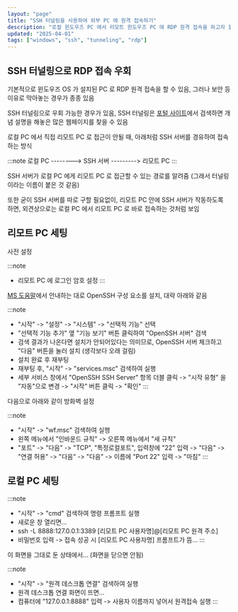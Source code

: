 ```yaml
---
layout: "page"
title: "SSH 터널링을 사용하여 외부 PC 에 원격 접속하기"
description: "로컬 윈도우즈 PC 에서 리모트 윈도우즈 PC 에 RDP 원격 접속을 하고자 할 때, SSH 터널링을 통해 방화벽 등 우회하는 방법"
updated: "2025-04-01"
tags: ["windows", "ssh", "tunneling", "rdp"]
---
```


## SSH 터널링으로 RDP 접속 우회

기본적으로 윈도우즈 OS 가 설치된 PC 로 RDP 원격 접속을 할 수 있음, 그러나 보안 등 이유로 막아놓는 경우가 종종 있음

SSH 터널링으로 우회 가능한 경우가 있음, SSH 터널링은 [포털 사이트](https://www.google.com/search?q=ssh+%ED%84%B0%EB%84%90%EB%A7%81&sourceid=chrome&ie=UTF-8)에서 검색하면 개념 설명을 해놓은 많은 웹페이지를 찾을 수 있음


로컬 PC 에서 직접 리모트 PC 로 접근이 안될 때, 아래처럼 SSH 서버를 경유하여 접속하는 방식

:::note
로컬 PC --------> SSH 서버 ---------> 리모트 PC
:::

SSH 서버가 로컬 PC 에게 리모트 PC 로 접근할 수 있는 경로를 알려줌 (그래서 터널링이라는 이름이 붙은 것 같음)

또한 굳이 SSH 서버를 따로 구할 필요없이, 리모트 PC 안에 SSH 서버가 작동하도록 하면, 외견상으로는 로컬 PC 에서 리모트 PC 로 바로 접속하는 것처럼 보임

## 리모트 PC 세팅

사전 설정

:::note
- 리모트 PC 에 로그인 암호 설정
:::

[MS 도움말](https://learn.microsoft.com/ko-kr/windows-server/administration/openssh/openssh_install_firstuse?tabs=gui)에서 안내하는 대로 OpenSSH 구성 요소를 설치, 대략 아래와 같음

:::note
- "시작" -> "설정" -> "시스템" -> "선택적 기능" 선택
- "선택적 기능 추가" 옆 "기능 보기" 버튼 클릭하여 "OpenSSH 서버" 검색
- 검색 결과가 나온다면 설치가 안되어있다는 의미므로, OpenSSH 서버 체크하고 "다음" 버튼을 눌러 설치 (생각보다 오래 걸림)
- 설치 완료 후 재부팅
- 재부팅 후, "시작" -> "services.msc" 검색하여 실행
- 세부 서비스 창에서 "OpenSSH SSH Server" 항목 더블 클릭 -> "시작 유형" 을 "자동"으로 변경 -> "시작" 버튼 클릭 -> "확인" 
:::

다음으로 아래와 같이 방화벽 설정

:::note
- "시작" -> "wf.msc" 검색하여 실행
- 왼쪽 메뉴에서 "인바운드 규칙" -> 오른쪽 메뉴에서 "새 규칙"
- "포트" -> "다음" -> "TCP", "특정로컬포트", 입력창에 "22" 입력 -> "다음" -> "연결 허용" -> "다음" -> "다음" -> 이름에 "Port 22" 입력 -> "마침"
:::

## 로컬 PC 세팅

:::note
- "시작" -> "cmd" 검색하여 명령 프롬프트 실행
- 새로운 창 열리면... 
- ssh -L 8888:127.0.0.1:3389 [리모트 PC 사용자명]@[리모트 PC 원격 주소]
- 비밀번호 입력 -> 접속 성공 시 [리모트 PC 사용자명] 프롬프트가 뜸...
:::

이 화면을 그대로 둔 상태에서... (화면을 닫으면 안됨)

:::note
- "시작" -> "원격 데스크톱 연결" 검색하여 실행
- 원격 데스크톱 연결 화면이 뜨면...
- 컴퓨터에 "127.0.0.1:8888" 입력 -> 사용자 이름까지 넣어서 원격접속 실행
:::